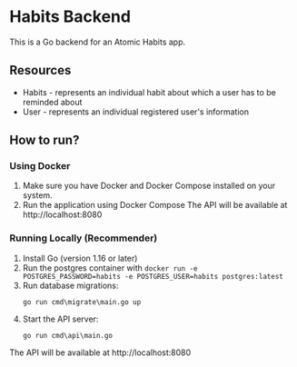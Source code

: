 # Habits Backend
This is a Go backend for an Atomic Habits app. 


## Resources
- Habits - represents an individual habit about which a user has to be reminded about
- User - represents an individual registered user's information


## How to run?

### Using Docker

1. Make sure you have Docker and Docker Compose installed on your system.
2. Run the application using Docker Compose
The API will be available at http://localhost:8080

### Running Locally (Recommender)

1. Install Go (version 1.16 or later)
2. Run the postgres container with `docker run -e POSTGRES_PASSWORD=habits -e POSTGRES_USER=habits postgres:latest `
3. Run database migrations:
   ```
   go run cmd\migrate\main.go up
   ```
5. Start the API server:
   ```
   go run cmd\api\main.go
   ```

The API will be available at http://localhost:8080
